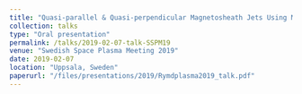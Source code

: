```yaml
---
title: "Quasi-parallel & Quasi-perpendicular Magnetosheath Jets Using MMS"
collection: talks
type: "Oral presentation"
permalink: /talks/2019-02-07-talk-SSPM19
venue: "Swedish Space Plasma Meeting 2019"
date: 2019-02-07
location: "Uppsala, Sweden"
paperurl: "/files/presentations/2019/Rymdplasma2019_talk.pdf"
---
```


